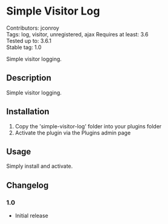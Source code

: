 # Simple Visitor Log #

Contributors: jconroy    
Tags: log, visitor, unregistered, ajax
Requires at least: 3.6  
Tested up to: 3.6.1  
Stable tag: 1.0

Simple visitor logging.

## Description ##

Simple visitor logging.

## Installation ##

1. Copy the 'simple-visitor-log' folder into your plugins folder
2. Activate the plugin via the Plugins admin page

## Usage ##

Simply install and activate.

## Changelog ##

### 1.0 ###
* Initial release

